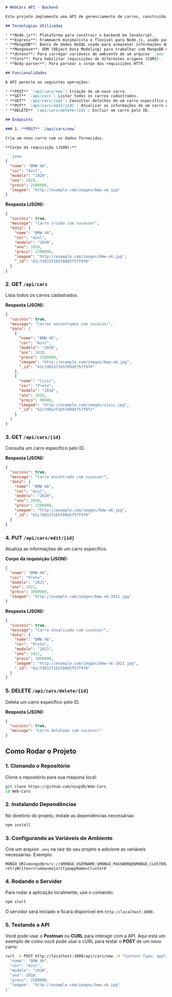 ````markdown
# WebCars API - Backend

Este projeto implementa uma API de gerenciamento de carros, construída com **Node.js**, **Express** e **MongoDB**. Ele permite que você realize operações CRUD (Create, Read, Update, Delete) em carros, com os campos `nome`, `cor`, `modelo`, `ano`, `preco` e `imagem`.

## Tecnologias Utilizadas

* **Node.js**: Plataforma para construir o backend em JavaScript.
* **Express**: Framework minimalista e flexível para Node.js, usado para criar o servidor e as rotas da API.
* **MongoDB**: Banco de dados NoSQL usado para armazenar informações dos carros.
* **Mongoose**: ODM (Object Data Modeling) para trabalhar com MongoDB de forma mais simples.
* **dotenv**: Para carregar variáveis de ambiente de um arquivo `.env`.
* **Cors**: Para habilitar requisições de diferentes origens (CORS).
* **Body-parser**: Para parsear o corpo das requisições HTTP.

## Funcionalidades

A API permite as seguintes operações:

* **POST** `/api/cars/new`: Criação de um novo carro.
* **GET** `/api/cars`: Listar todos os carros cadastrados.
* **GET** `/api/cars/{id}`: Consultar detalhes de um carro específico pelo ID.
* **PUT** `/api/cars/edit/{id}`: Atualizar as informações de um carro específico pelo ID.
* **DELETE** `/api/cars/delete/{id}`: Excluir um carro pelo ID.

## Endpoints

### 1. **POST** `/api/cars/new`

Cria um novo carro com os dados fornecidos.

**Corpo da requisição (JSON):**

```json
{
  "nome": "BMW X6",
  "cor": "Azul",
  "modelo": "2020",
  "ano": 2010,
  "preco": 2500000,
  "imagem": "http://example.com/images/bmw-x6.jpg"
}
````

**Resposta (JSON):**

```json
{
  "success": true,
  "message": "Carro criado com sucesso!",
  "data": {
    "nome": "BMW X6",
    "cor": "Azul",
    "modelo": "2020",
    "ano": 2010,
    "preco": 2500000,
    "imagem": "http://example.com/images/bmw-x6.jpg",
    "_id": "61c7d015f1b5f80d5f57f9f0"
  }
}
```

### 2. **GET** `/api/cars`

Lista todos os carros cadastrados.

**Resposta (JSON):**

```json
{
  "success": true,
  "message": "Carros encontrados com sucesso!",
  "data": [
    {
      "nome": "BMW X6",
      "cor": "Azul",
      "modelo": "2020",
      "ano": 2010,
      "preco": 2500000,
      "imagem": "http://example.com/images/bmw-x6.jpg",
      "_id": "61c7d015f1b5f80d5f57f9f0"
    },
    {
      "nome": "Civic",
      "cor": "Preto",
      "modelo": "2018",
      "ano": 2018,
      "preco": 90000,
      "imagem": "http://example.com/images/civic.jpg",
      "_id": "61c7d0a2f1b5f80d5f57f9f1"
    }
  ]
}
```

### 3. **GET** `/api/cars/{id}`

Consulta um carro específico pelo ID.

**Resposta (JSON):**

```json
{
  "success": true,
  "message": "Carro encontrado com sucesso!",
  "data": {
    "nome": "BMW X6",
    "cor": "Azul",
    "modelo": "2020",
    "ano": 2010,
    "preco": 2500000,
    "imagem": "http://example.com/images/bmw-x6.jpg",
    "_id": "61c7d015f1b5f80d5f57f9f0"
  }
}
```

### 4. **PUT** `/api/cars/edit/{id}`

Atualiza as informações de um carro específico.

**Corpo da requisição (JSON):**

```json
{
  "nome": "BMW X6",
  "cor": "Preto",
  "modelo": "2021",
  "ano": 2021,
  "preco": 3000000,
  "imagem": "http://example.com/images/bmw-x6-2021.jpg"
}
```

**Resposta (JSON):**

```json
{
  "success": true,
  "message": "Carro atualizado com sucesso!",
  "data": {
    "nome": "BMW X6",
    "cor": "Preto",
    "modelo": "2021",
    "ano": 2021,
    "preco": 3000000,
    "imagem": "http://example.com/images/bmw-x6-2021.jpg",
    "_id": "61c7d015f1b5f80d5f57f9f0"
  }
}
```

### 5. **DELETE** `/api/cars/delete/{id}`

Deleta um carro específico pelo ID.

**Resposta (JSON):**

```json
{
  "success": true,
  "message": "Carro deletado com sucesso!"
}
```

## Como Rodar o Projeto

### 1. Clonando o Repositório

Clone o repositório para sua máquina local:

```bash
git clone https://github.com/nyxpdb/Web-Cars
cd Web-Cars
```

### 2. Instalando Dependências

No diretório do projeto, instale as dependências necessárias:

```bash
npm install
```

### 3. Configurando as Variáveis de Ambiente

Crie um arquivo `.env` na raiz do seu projeto e adicione as variáveis necessárias. Exemplo:

```
MONGO_URI=mongodb+srv://$MONGO_USERNAME:$MONGO_PASSWORD@$MONGO_CLUSTER/$MONGO_DB?retryWrites=true&w=majority&appName=Cluster0
```

### 4. Rodando o Servidor

Para rodar a aplicação localmente, use o comando:

```bash
npm start
```

O servidor será iniciado e ficará disponível em `http://localhost:3000`.

### 5. Testando a API

Você pode usar o **Postman** ou **CURL** para interagir com a API. Aqui está um exemplo de como você pode usar o cURL para testar o **POST** de um novo carro:

```bash
curl -X POST http://localhost:3000/api/cars/new -H "Content-Type: application/json" -d '{
  "nome": "BMW X6",
  "cor": "Azul",
  "modelo": "2020",
  "ano": 2010,
  "preco": 2500000,
  "imagem": "http://example.com/images/bmw-x6.jpg"
}'
```
